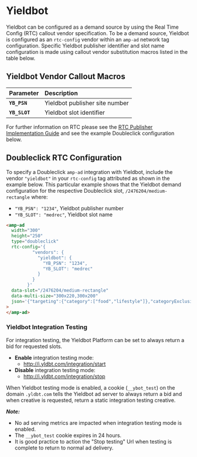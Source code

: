 # Yieldbot

Yieldbot can be configured as a demand source by using the Real Time Config (RTC) callout vendor specification. To be a demand source, Yieldbot is configured as an `rtc-config` vendor within an `amp-ad` network tag configuration. Specific Yieldbot publisher identifier and slot name configuration is made using callout vendor substitution macros listed in the table below.

## Yieldbot Vendor Callout Macros

| Parameter     | Description                    |
| :------------ | :----------------------------- |
| **`YB_PSN`**  | Yieldbot publisher site number |
| **`YB_SLOT`** | Yieldbot slot identifier       |

For further information on RTC please see the [RTC Publisher Implementation Guide](https://github.com/ampproject/amphtml/blob/main/extensions/amp-a4a/rtc-publisher-implementation-guide.md) and see the example Doubleclick configuration below.

## Doubleclick RTC Configuration

To specify a Doubleclick `amp-ad` integration with Yieldbot, include the vendor `"yieldbot"` in your `rtc-config` tag attributed as shown in the example below. This particular example shows that the Yieldbot demand configuration for the respective Doubleclick slot, `/2476204/medium-rectangle` where:

-   `"YB_PSN": "1234"`, Yieldbot publisher number
-   `"YB_SLOT": "medrec"`, Yieldbot slot name

```html
<amp-ad
  width="300"
  height="250"
  type="doubleclick"
  rtc-config='{
          "vendors": {
            "yieldbot": {
              "YB_PSN": "1234",
              "YB_SLOT": "medrec"
            }
          }
        }'
  data-slot="/2476204/medium-rectangle"
  data-multi-size="300x220,300x200"
  json='{"targeting":{"category":["food","lifestyle"]},"categoryExclusions":["health"]}'
>
</amp-ad>
```

### Yieldbot Integration Testing

For integration testing, the Yieldbot Platform can be set to always return a bid for requested slots.

-   **Enable** integration testing mode:
    -   http://i.yldbt.com/integration/start
-   **Disable** integration testing mode:
    -   http://i.yldbt.com/integration/stop

When Yieldbot testing mode is enabled, a cookie (`__ybot_test`) on the domain `.yldbt.com` tells the Yieldbot ad server to always return a bid and when creative is requested, return a static integration testing creative.

**_Note:_**

-   No ad serving metrics are impacted when integration testing mode is enabled.
-   The `__ybot_test` cookie expires in 24 hours.
-   It is good practice to action the "Stop testing" Url when testing is complete to return to normal ad delivery.
